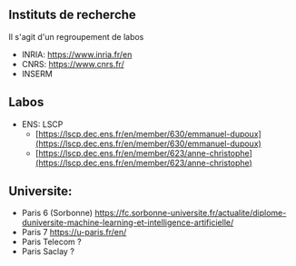 ## Instituts de recherche
Il s'agit d'un regroupement de labos
- INRIA: https://www.inria.fr/en
- CNRS: https://www.cnrs.fr/
- INSERM

## Labos
- ENS: LSCP
	- [https://lscp.dec.ens.fr/en/member/630/emmanuel-dupoux](https://lscp.dec.ens.fr/en/member/630/emmanuel-dupoux)
	- [https://lscp.dec.ens.fr/en/member/623/anne-christophe](https://lscp.dec.ens.fr/en/member/623/anne-christophe)

## Universite:
- Paris 6 (Sorbonne) https://fc.sorbonne-universite.fr/actualite/diplome-duniversite-machine-learning-et-intelligence-artificielle/
- Paris 7 https://u-paris.fr/en/
- Paris Telecom ?
- Paris Saclay ?

